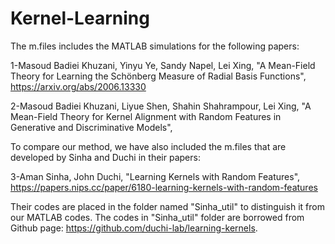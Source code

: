 # Kernel-Learning
The m.files includes the MATLAB simulations for the following papers:

1-Masoud Badiei Khuzani, Yinyu Ye, Sandy Napel, Lei Xing, "A Mean-Field Theory for Learning the Schönberg Measure of Radial Basis Functions", https://arxiv.org/abs/2006.13330

2-Masoud Badiei Khuzani, Liyue Shen, Shahin Shahrampour, Lei Xing, "A Mean-Field Theory for Kernel Alignment with Random Features in Generative and Discriminative Models",  

To compare our method, we have also included the m.files that are developed by Sinha and Duchi in their papers:

3-Aman Sinha, John Duchi, "Learning Kernels with Random Features",  https://papers.nips.cc/paper/6180-learning-kernels-with-random-features

Their codes are placed in the folder named "Sinha_util" to distinguish it from our MATLAB codes. The codes in "Sinha_util" folder are borrowed from Github page: https://github.com/duchi-lab/learning-kernels.

